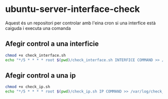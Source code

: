 # ubuntu-server-interface-check

Aquest és un repositori per controlar amb l'eina cron si una interfice està caiguda i executa una comanda

## Afegir control a una interficie

```bash
chmod +x check_interface.sh
echo "*/5 * * * * root $(pwd)/check_interface.sh INTERFICE COMMAND >> /var/log/check_interfaces 2>&1" << /etc/cron.d/check_interfaces
```

## Afegir control a una ip

```bash
chmod +x check_ip.sh
echo "*/5 * * * * root $(pwd)/check_ip.sh IP COMMAND >> /var/log/check_ip 2>&1" << /etc/cron.d/check_ip
```
